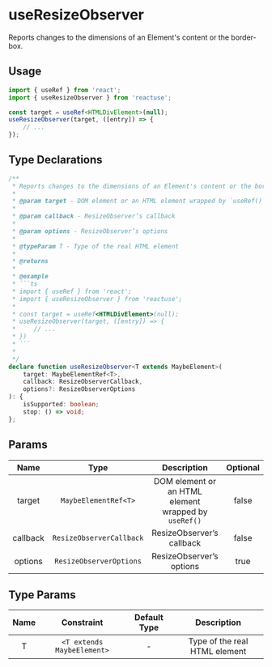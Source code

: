 # useResizeObserver

Reports changes to the dimensions of an Element's content or the border-box.

## Usage

```ts
import { useRef } from 'react';
import { useResizeObserver } from 'reactuse';

const target = useRef<HTMLDivElement>(null);
useResizeObserver(target, ([entry]) => {
    // ...
});
```

## Type Declarations

````ts
/**
 * Reports changes to the dimensions of an Element's content or the border-box.
 *
 * @param target - DOM element or an HTML element wrapped by `useRef()`
 *
 * @param callback - ResizeObserver’s callback
 *
 * @param options - ResizeObserver’s options
 *
 * @typeParam T - Type of the real HTML element
 *
 * @returns
 *
 * @example
 * ```ts
 * import { useRef } from 'react';
 * import { useResizeObserver } from 'reactuse';
 *
 * const target = useRef<HTMLDivElement>(null);
 * useResizeObserver(target, ([entry]) => {
 *     // ...
 * })
 * ```
 *
 */
declare function useResizeObserver<T extends MaybeElement>(
    target: MaybeElementRef<T>,
    callback: ResizeObserverCallback,
    options?: ResizeObserverOptions
): {
    isSupported: boolean;
    stop: () => void;
};
````

## Params

|   Name   |           Type           |                     Description                      | Optional |
| :------: | :----------------------: | :--------------------------------------------------: | :------: |
|  target  |   `MaybeElementRef<T>`   | DOM element or an HTML element wrapped by `useRef()` |  false   |
| callback | `ResizeObserverCallback` |              ResizeObserver’s callback               |  false   |
| options  | `ResizeObserverOptions`  |               ResizeObserver’s options               |   true   |

## Type Params

| Name |         Constraint         | Default Type |          Description          |
| :--: | :------------------------: | :----------: | :---------------------------: |
|  T   | `<T extends MaybeElement>` |      -       | Type of the real HTML element |
